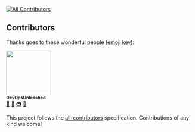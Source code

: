 
[![All Contributors](https://img.shields.io/badge/all_contributors-1-orange.svg?style=flat-square)](#contributors)
## Contributors

Thanks goes to these wonderful people ([emoji key](https://github.com/kentcdodds/all-contributors#emoji-key)):

<!-- ALL-CONTRIBUTORS-LIST:START - Do not remove or modify this section -->
<!-- prettier-ignore -->
[<img src="https://avatars2.githubusercontent.com/u/8181931?v=4" width="120px;"/><br /><sub><b>DevOpsUnleashed</b></sub>](http://devopsunleashed.com/)<br />[🤔](#ideas-devopsunleashed "Ideas, Planning, & Feedback") [📖](https://github.com/devopsunleashed/DevOps-Interview-Questions/commits?author=devopsunleashed "Documentation") [🚇](#infra-devopsunleashed "Infrastructure (Hosting, Build-Tools, etc)") [👀](#review-devopsunleashed "Reviewed Pull Requests")
<!-- ALL-CONTRIBUTORS-LIST:END -->

This project follows the [all-contributors](https://github.com/kentcdodds/all-contributors) specification. Contributions of any kind welcome!
